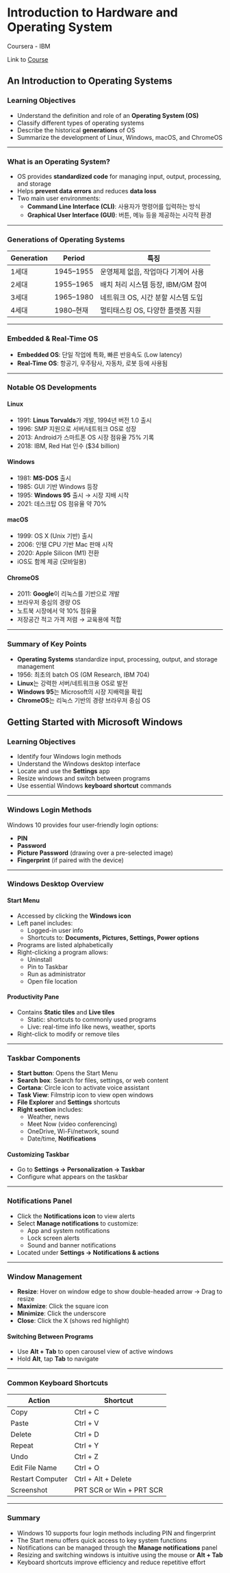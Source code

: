 # Introduction to Hardware and Operating System

Coursera - IBM

Link to [Course](https://www.coursera.org/learn/introduction-to-hardware-and-operating-systems/)

## An Introduction to Operating Systems

### Learning Objectives
- Understand the definition and role of an **Operating System (OS)**
- Classify different types of operating systems
- Describe the historical **generations** of OS
- Summarize the development of Linux, Windows, macOS, and ChromeOS

---

### What is an Operating System?

- OS provides **standardized code** for managing input, output, processing, and storage  
- Helps **prevent data errors** and reduces **data loss**
- Two main user environments:
  - **Command Line Interface (CLI)**: 사용자가 명령어를 입력하는 방식
  - **Graphical User Interface (GUI)**: 버튼, 메뉴 등을 제공하는 시각적 환경

---

### Generations of Operating Systems

| Generation | Period         | 특징 |
|------------|----------------|------|
| 1세대     | 1945–1955       | 운영체제 없음, 작업마다 기계어 사용 |
| 2세대     | 1955–1965       | 배치 처리 시스템 등장, IBM/GM 참여 |
| 3세대     | 1965–1980       | 네트워크 OS, 시간 분할 시스템 도입 |
| 4세대     | 1980–현재       | 멀티태스킹 OS, 다양한 플랫폼 지원 |

---

### Embedded & Real-Time OS

- **Embedded OS**: 단일 작업에 특화, 빠른 반응속도 (Low latency)
- **Real-Time OS**: 항공기, 우주탐사, 자동차, 로봇 등에 사용됨

---

### Notable OS Developments

#### Linux
- 1991: **Linus Torvalds**가 개발, 1994년 버전 1.0 출시  
- 1996: SMP 지원으로 서버/네트워크 OS로 성장  
- 2013: Android가 스마트폰 OS 시장 점유율 75% 기록  
- 2018: IBM, Red Hat 인수 ($34 billion)

#### Windows
- 1981: **MS-DOS** 출시  
- 1985: GUI 기반 Windows 등장  
- 1995: **Windows 95** 출시 → 시장 지배 시작  
- 2021: 데스크탑 OS 점유율 약 70%

#### macOS
- 1999: OS X (Unix 기반) 출시  
- 2006: 인텔 CPU 기반 Mac 판매 시작  
- 2020: Apple Silicon (M1) 전환  
- iOS도 함께 제공 (모바일용)

#### ChromeOS
- 2011: **Google**이 리눅스를 기반으로 개발  
- 브라우저 중심의 경량 OS  
- 노트북 시장에서 약 10% 점유율  
- 저장공간 적고 가격 저렴 → 교육용에 적합

---

### Summary of Key Points

- **Operating Systems** standardize input, processing, output, and storage management  
- 1956: 최초의 batch OS (GM Research, IBM 704)  
- **Linux**는 강력한 서버/네트워크용 OS로 발전  
- **Windows 95**는 Microsoft의 시장 지배력을 확립  
- **ChromeOS**는 리눅스 기반의 경량 브라우저 중심 OS

## Getting Started with Microsoft Windows

### Learning Objectives
- Identify four Windows login methods
- Understand the Windows desktop interface
- Locate and use the **Settings** app
- Resize windows and switch between programs
- Use essential Windows **keyboard shortcut** commands

---

### Windows Login Methods

Windows 10 provides four user-friendly login options:
- **PIN**
- **Password**
- **Picture Password** (drawing over a pre-selected image)
- **Fingerprint** (if paired with the device)

---

### Windows Desktop Overview

#### Start Menu
- Accessed by clicking the **Windows icon**
- Left panel includes:
  - Logged-in user info
  - Shortcuts to: **Documents, Pictures, Settings, Power options**
- Programs are listed alphabetically
- Right-clicking a program allows:
  - Uninstall
  - Pin to Taskbar
  - Run as administrator
  - Open file location

#### Productivity Pane
- Contains **Static tiles** and **Live tiles**
  - Static: shortcuts to commonly used programs
  - Live: real-time info like news, weather, sports
- Right-click to modify or remove tiles

---

### Taskbar Components

- **Start button**: Opens the Start Menu
- **Search box**: Search for files, settings, or web content
- **Cortana**: Circle icon to activate voice assistant
- **Task View**: Filmstrip icon to view open windows
- **File Explorer** and **Settings** shortcuts
- **Right section** includes:
  - Weather, news
  - Meet Now (video conferencing)
  - OneDrive, Wi-Fi/network, sound
  - Date/time, **Notifications**

#### Customizing Taskbar
- Go to **Settings → Personalization → Taskbar**
- Configure what appears on the taskbar

---

### Notifications Panel

- Click the **Notifications icon** to view alerts
- Select **Manage notifications** to customize:
  - App and system notifications
  - Lock screen alerts
  - Sound and banner notifications
- Located under **Settings → Notifications & actions**

---

### Window Management

- **Resize**: Hover on window edge to show double-headed arrow → Drag to resize
- **Maximize**: Click the square icon
- **Minimize**: Click the underscore
- **Close**: Click the X (shows red highlight)

#### Switching Between Programs
- Use **Alt + Tab** to open carousel view of active windows
- Hold **Alt**, tap **Tab** to navigate

---

### Common Keyboard Shortcuts

| Action             | Shortcut                 |
|--------------------|--------------------------|
| Copy               | Ctrl + C                 |
| Paste              | Ctrl + V                 |
| Delete             | Ctrl + D                 |
| Repeat             | Ctrl + Y                 |
| Undo               | Ctrl + Z                 |
| Edit File Name     | Ctrl + O                 |
| Restart Computer   | Ctrl + Alt + Delete      |
| Screenshot         | PRT SCR or Win + PRT SCR |

---

### Summary

- Windows 10 supports four login methods including PIN and fingerprint  
- The Start menu offers quick access to key system functions  
- Notifications can be managed through the **Manage notifications** panel  
- Resizing and switching windows is intuitive using the mouse or **Alt + Tab**  
- Keyboard shortcuts improve efficiency and reduce repetitive effort